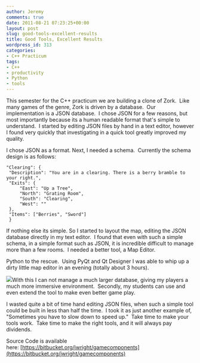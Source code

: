 ```yaml
---
author: Jeremy
comments: true
date: 2011-08-21 07:23:25+00:00
layout: post
slug: good-tools-excellent-results
title: Good Tools, Excellent Results
wordpress_id: 313
categories:
- C++ Practicum
tags:
- C++
- productivity
- Python
- tools
---
```


This semester for the C++ practicum we are building a clone of Zork.  Like many games of the genre, Zork is driven by a database.  Our implementation is a JSON database.  I chose JSON for a few reasons, but most importantly because its a human readable format that's simple to understand.  I started by editing JSON files by hand in a text editor, however I found very quickly that investigating in a quick tool greatly improved my quality.

<!-- more -->I chose JSON as a format. Next, I needed a schema.  Currently the schema design is as follows:

    
    "Clearing": {
     "Description": "You are in a clearing. There is a berry bramble to your right.",
     "Exits": {
         "East": "Up a Tree",
         "North": "Grating Room",
         "South": "Clearing",
         "West": ""
     },
     "Items": ["Berries", "Sword"]
     }


If nothing else its simple. So I started to layout the map, editing the JSON database directly in my text editor.  I found that even with such a simple schema, in a simple format such as JSON, it is incredible difficult to manage more than a few rooms.  I needed a better tool, a Map Editor.

Python to the rescue.  Using PyQt and Qt Designer I was able to whip up a dirty little map editor in an evening (totally about 3 hours).

[![](http://www.codestrokes.com/wp-content/uploads/2011/08/Screenshot-Practicum-Game-Editor-1024x786.png)](http://www.codestrokes.com/wp-content/uploads/2011/08/Screenshot-Practicum-Game-Editor.png)With this I can not manage a much larger database, giving my players a much more immersive environment.  Secondly, my students can use and even extend the tool to make even better game play.

I wasted quite a bit of time hand editing JSON files, when such a simple tool could be built in less than half the time.  I took it as just another example of, "Sometimes you have to slow down to speed up."  Take time to make your tools work.  Take time to make the right tools, and it will always pay dividends.

Source Code is available here: [https://bitbucket.org/jwright/gamecomponents](https://bitbucket.org/jwright/gamecomponents)




